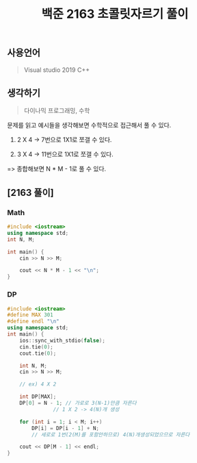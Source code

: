 ﻿---
title: "백준 2163 초콜릿자르기 풀이"
categories: Algorithm
comments: true
---

## 사용언어
 > Visual studio 2019 C++ 

## 생각하기
  > 다이나믹 프로그래밍, 수학

문제를 읽고 예시들을 생각해보면 수학적으로 접근해서 풀 수 있다.

1. 2 X 4
 -> 7번으로 1X1로 쪼갤 수 있다.

2. 3 X 4
 -> 11번으로 1X1로 쪼갤 수 있다.

 => 종합해보면 N * M - 1로 풀 수 있다.


## [2163 풀이]

### Math

```c++
#include <iostream>
using namespace std;
int N, M;

int main() {
	cin >> N >> M;

	cout << N * M - 1 << "\n";
}
```

### DP

```c++
#include <iostream>
#define MAX 301
#define endl "\n"
using namespace std;
int main() {
	ios::sync_with_stdio(false);
	cin.tie(0); 
	cout.tie(0);

	int N, M;
	cin >> N >> M;

	// ex) 4 X 2

	int DP[MAX];
	DP[0] = N - 1; // 가로로 3(N-1)만큼 자른다
		       // 1 X 2 -> 4(N)개 생성

	for (int i = 1; i < M; i++)
		DP[i] = DP[i - 1] + N; 
		// 세로로 1번(2(M)를 포함안하므로) 4(N)개생성되었으므로 자른다

	cout << DP[M - 1] << endl;
}
```